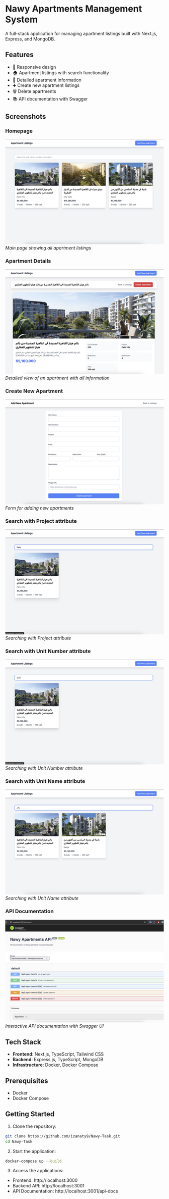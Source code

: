 # Nawy Apartments Management System

A full-stack application for managing apartment listings built with Next.js, Express, and MongoDB.

## Features

- 📱 Responsive design
- 🏠 Apartment listings with search functionality
- 📝 Detailed apartment information
- ➕ Create new apartment listings
- 🗑️ Delete apartments
- 📚 API documentation with Swagger

## Screenshots

### Homepage
![Homepage](./screenshots/homepage.png)
*Main page showing all apartment listings*

### Apartment Details
![Apartment Details](./screenshots/apartment-detail.png)
*Detailed view of an apartment with all information*

### Create New Apartment
![Create Apartment](./screenshots/create-apartment.png)
*Form for adding new apartments*

### Search with Project attribute
![Search with Project attribute](./screenshots/search-with-project.png)
*Searching with Project attribute*

### Search with Unit Number attribute
![Search with Project attribute](./screenshots/search-with-unit-number.png)
*Searching with Unit Number attribute*

### Search with Unit Name attribute
![Search with Project attribute](./screenshots/search-with-unit-name.png)
*Searching with Unit Name attribute*

### API Documentation
![API Documentation](./screenshots/api-docs.png)
*Interactive API documentation with Swagger UI*

## Tech Stack

- **Frontend**: Next.js, TypeScript, Tailwind CSS
- **Backend**: Express.js, TypeScript, MongoDB
- **Infrastructure**: Docker, Docker Compose

## Prerequisites

- Docker
- Docker Compose

## Getting Started

1. Clone the repository:
```bash
git clone https://github.com/izanaty9/Nawy-Task.git
cd Nawy-Task
```
2. Start the application:

```bash
docker-compose up --build
```

3. Access the applications:
- Frontend: http://localhost:3000
- Backend API: http://localhost:3001
- API Documentation: http://localhost:3001/api-docs
